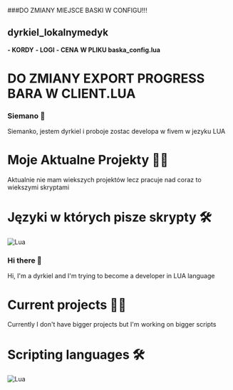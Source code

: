###DO ZMIANY MIEJSCE BASKI W CONFIGU!!!

## dyrkiel_lokalnymedyk

**- KORDY**
**- LOGI**
**- CENA**
**W PLIKU baska_config.lua**

# DO ZMIANY EXPORT PROGRESS BARA W CLIENT.LUA

### Siemano 👋

Siemanko, jestem dyrkiel i proboje zostac developa w fivem w jezyku LUA

# Moje Aktualne Projekty 🧑‍💼
Aktualnie nie mam wiekszych projektów lecz pracuje nad coraz to wiekszymi skryptami

# Języki w których pisze skrypty 🛠️
![Lua](https://img.shields.io/badge/lua-%232C2D72.svg?style=for-the-badge&logo=lua&logoColor=white)

### Hi there 👋

Hi, I'm a dyrkiel and I'm trying to become a developer in LUA language

# Current projects 🧑‍💼
Currently I don't have bigger projects but I'm working on bigger scripts

# Scripting languages 🛠️
![Lua](https://img.shields.io/badge/lua-%232C2D72.svg?style=for-the-badge&logo=lua&logoColor=white)



